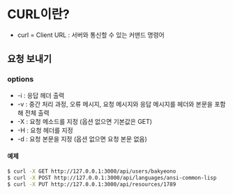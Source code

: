 # CURL이란?

* curl = Client URL
: 서버와 통신할 수 있는 커맨드 명령어

## 요청 보내기
### options
* -i : 응답 헤더 출력
* -v : 중간 처리 과정, 오류 메시지, 요청 메시지와 응답 메시지를 헤더와 본문을 포함해 전체 출력
* -X : 요청 메소드를 지정 (옵션 없으면 기본값은 GET)
* -H : 요청 헤더를 지정
* -d : 요청 본문을 지정 (옵션 없으면 요청 본문 없음)

#### 예제
```bash
$ curl -X GET http://127.0.0.1:3000/api/users/bakyeono
$ curl -X POST http://127.0.0.1:3000/api/languages/ansi-common-lisp
$ curl -X PUT http://127.0.0.1:3000/api/resources/1789
```
